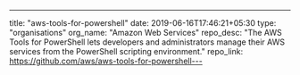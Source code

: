 ---
title: "aws-tools-for-powershell"
date: 2019-06-16T17:46:21+05:30
type: "organisations"
org_name: "Amazon Web Services"
repo_desc: "The AWS Tools for PowerShell lets developers and administrators manage their AWS services from the PowerShell scripting environment."
repo_link: https://github.com/aws/aws-tools-for-powershell---